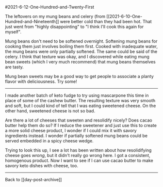 #2021-6-12-One-Hundred-and-Twenty-First

The leftovers on my mung beans and celery (from [[2021-6-10-One-Hundred-and-Nineteenth]] were better cold than they had been hot.  That just went from "highly disappointing" to "I think I'll cook this again for myself".

Mung beans don't need to be softened overnight.  Softening mung beans for cooking them just involves boiling them first.  Cooked with inadequate water, the mung beans were only partially softened.  The same could be said of the celery.  I think that texture was okay, and I discovered while eating mung bean sweets (which I very much recommend) that mung beans themselves are tasty.

Mung bean sweets may be a good way to get people to associate a planty flavor with deliciousness.  Try some!

---
I made another batch of keto fudge to try using mascarpone this time in place of some of the cashew butter.  The resulting texture was very smooth and soft, but I could kind of tell that I was eating sweetened cheese.  On the other hand, sweetened cheese is not so bad.

Are there a lot of cheeses that sweeten and resolidify nicely?  Does cacao butter help them do so?  If I reduce the sweetener and just use this to create a more solid cheese product, I wonder if I could mix it with savory ingredients instead.  I wonder if partially softened mung beans could be served embedded in a spicy cheese wedge.

Trying to look this up, I see a lot has been written about how resolidifying cheese goes *wrong*, but it didn't really go wrong here.  I got a consistent, homogenous product.  Now I want to see if I can use cacao butter to make savory keto dishes with cheese, too.

---
Back to [[day-post-archive]]